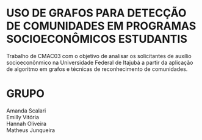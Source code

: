 # USO DE GRAFOS PARA DETECÇÃO DE COMUNIDADES EM PROGRAMAS SOCIOECONÔMICOS ESTUDANTIS

Trabalho de CMAC03 com o objetivo de analisar os solicitantes de auxílio socioeconônmico na Universidade Federal de Itajubá a partir da aplicação de algoritmo em grafos e técnicas de reconhecimento de comunidades.

# GRUPO
Amanda Scalari\
Emilly Vitória\
Hannah Oliveira\
Matheus Junqueira
